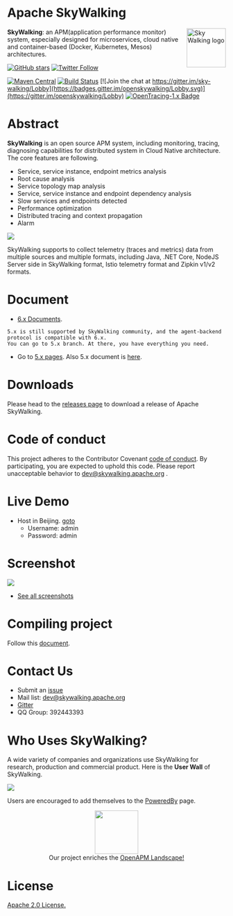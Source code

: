 Apache SkyWalking
==========

<img src="https://skywalkingtest.github.io/page-resources/3.0/skywalking.png" alt="Sky Walking logo" height="90px" align="right" />

**SkyWalking**: an APM(application performance monitor) system, especially designed for 
microservices, cloud native and container-based (Docker, Kubernetes, Mesos) architectures.

[![GitHub stars](https://img.shields.io/github/stars/apache/incubator-skywalking.svg?style=for-the-badge&label=Stars&logo=github)](https://github.com/apache/incubator-skywalking)
[![Twitter Follow](https://img.shields.io/twitter/follow/asfskywalking.svg?style=for-the-badge&label=Follow&logo=twitter)](https://twitter.com/AsfSkyWalking)


[![Maven Central](https://img.shields.io/maven-central/v/org.apache.skywalking/apache-skywalking-apm-incubating.svg)](http://skywalking.apache.org/downloads/)
[![Build Status](https://travis-ci.org/apache/incubator-skywalking.svg?branch=master)](https://travis-ci.org/apache/incubator-skywalking)
[![Join the chat at https://gitter.im/sky-walking/Lobby](https://badges.gitter.im/openskywalking/Lobby.svg)](https://gitter.im/openskywalking/Lobby)
[![OpenTracing-1.x Badge](https://img.shields.io/badge/OpenTracing--1.x-enabled-blue.svg)](http://opentracing.io)

# Abstract
**SkyWalking** is an open source APM system, including monitoring, tracing, diagnosing capabilities for distributed system
in Cloud Native architecture. 
The core features are following.

- Service, service instance, endpoint metrics analysis
- Root cause analysis
- Service topology map analysis
- Service, service instance and endpoint dependency analysis
- Slow services and endpoints detected
- Performance optimization
- Distributed tracing and context propagation
- Alarm


<img src="https://skywalkingtest.github.io/page-resources/6-alpha-overview.png"/>

SkyWalking supports to collect telemetry (traces and metrics) data from multiple sources
and multiple formats, 
including 
Java, .NET Core, NodeJS Server side in SkyWalking format,
Istio telemetry format
and Zipkin v1/v2 formats.


# Document
- [6.x Documents](docs/README.md). 

```
5.x is still supported by SkyWalking community, and the agent-backend protocol is compatible with 6.x.
You can go to 5.x branch. At there, you have everything you need.
```

- Go to [5.x pages](https://github.com/apache/incubator-skywalking/tree/5.x). Also 5.x document is [here](https://github.com/apache/incubator-skywalking/blob/5.x/docs/README.md).


# Downloads
Please head to the [releases page](http://skywalking.apache.org/downloads/) to download a release of Apache SkyWalking.


# Code of conduct
This project adheres to the Contributor Covenant [code of conduct](CODE_OF_CONDUCT.md). By participating, you are expected to uphold this code. 
Please report unacceptable behavior to dev@skywalking.apache.org .

# Live Demo
- Host in Beijing. [goto](http://106.75.237.45:8080/)
  - Username: admin
  - Password: admin

# Screenshot
<img src="https://skywalkingtest.github.io/page-resources/5.0.0-beta2/Dashboard.png"/>


- [See all screenshots](/docs/Screenshots.md)

# Compiling project
Follow this [document](docs/en/guides/How-to-build.md).

# Contact Us
* Submit an [issue](https://github.com/apache/incubator-skywalking/issues)
* Mail list: dev@skywalking.apache.org
* [Gitter](https://gitter.im/openskywalking/Lobby)
* QQ Group: 392443393

# Who Uses SkyWalking?
A wide variety of companies and organizations use SkyWalking for research, production and commercial product.
Here is the **User Wall** of SkyWalking.

<img src="https://skywalkingtest.github.io/page-resources/users/users-2018-09-07.png"/>

Users are encouraged to add themselves to the [PoweredBy](docs/powered-by.md) page.

<p align="center">
<a href="https://openapm.io"><img src="https://openapm.io/static/media/openapm_logo.svg" width="100"/></a> 
  <br/>Our project enriches the <a href="https://openapm.io">OpenAPM Landscape!</a>
</p>

# License
[Apache 2.0 License.](/LICENSE)
